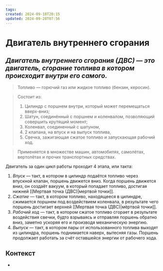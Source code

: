 ```yaml
---
tags: 
created: 2024-09-18T20:15
updated: 2024-09-20T07:56
---
```

# Двигатель внутреннего сгорания

## ***Двигатель внутреннего сгорания (ДВС) — это двигатель, сгорание топлива в котором происходит внутри его самого.***

> Топливо — горючий газ или жидкое топливо (бензин, керосин).

> Состоит из:
> 1. Цилиндр с поршнем внутри, который может перемещаться вверх-вниз;
> 2. Шатун, соединённый с поршнем и коленвалом, позволяющий совершить крутящий момент;
> 3. Коленвал, соединенный с шатуном,
> 4. 2 клапана, на впуск и на выпуск топлива,
> 5. Свечка, зажигающая сжатое топливо и запускающая рабочий ход.

> Применяется в множестве машин, автомобилях, самолётах, вертолётах и прочих транспортных средствах.

 Двигатель за один цикл работы проходит 4 этапа, или такта:
 1. *Впуск* — такт, в котором в цилиндр подаётся топливо через впускной клапан, поршень движется вниз. Когда поршень движется вниз, он создаёт вакуум, в который попадает топливо, достигая нижней [[Мертвая точка (ДВС)|мертвой точки]].
 2. *Сжатие* — такт, в котором топливо, находящееся в цилиндре, сжимается поршнем под воздействием коленвала, в результате чего поршень достигает верхней [[Мертвая точка (ДВС)|мёртвой точки]].
 3. *Рабочий ход* — такт, в котором сжатое топливо сгорает в результате воздействия свечки, будто взрываясь и отправляя поршень обратно вниз, заметно ускоряя его и производя механическую энергию. 
 4. *Выпуск* — такт, в котором пары от использованного топлива выходят из цилиндра, поршень поднимается наверх, вытесняя газы. Поршень продолжает работать за счёт оставшейся энергии от рабочего хода.
## Контекст
- 

